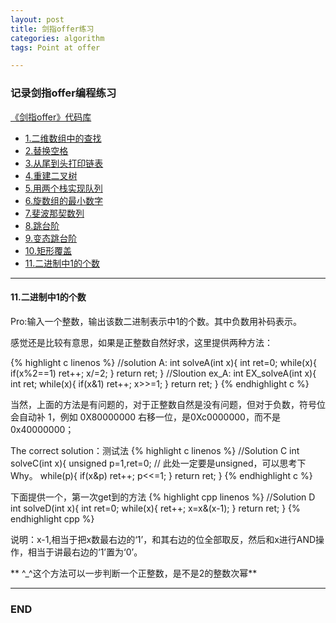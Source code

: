 ```yaml
---
layout: post
title: 剑指offer练习
categories: algorithm
tags: Point at offer

---
```


### 记录剑指offer编程练习

[《剑指offer》代码库](https://github.com/skyqinsc/Point-at-offer)

* [1.二维数组中的查找](https://github.com/skyqinsc/Point-at-offer/blob/master/1.%E4%BA%8C%E7%BB%B4%E6%95%B0%E7%BB%84%E4%B8%AD%E7%9A%84%E6%9F%A5%E6%89%BE.cc)
* [2.替换空格](https://github.com/skyqinsc/Point-at-offer/blob/master/2.%E6%9B%BF%E6%8D%A2%E7%A9%BA%E6%A0%BC.cc)
* [3.从尾到头打印链表](https://github.com/skyqinsc/Point-at-offer/blob/master/3.%E5%80%92%E5%BA%8F%E6%89%93%E5%8D%B0%E9%93%BE%E8%A1%A8.cc)
* [4.重建二叉树](https://github.com/skyqinsc/Point-at-offer/blob/master/4.%E9%87%8D%E5%BB%BA%E4%BA%8C%E5%8F%89%E6%A0%91.cc)
* [5.用两个栈实现队列](https://github.com/skyqinsc/Point-at-offer/blob/master/5.%E7%94%A8%E4%B8%A4%E4%B8%AA%E6%A0%88%E5%AE%9E%E7%8E%B0%E9%98%9F%E5%88%97.cc)
* [6.旋数组的最小数字](https://github.com/skyqinsc/Point-at-offer/blob/master/6.%E6%97%8B%E8%BD%AC%E6%95%B0%E7%BB%84%E7%9A%84%E6%9C%80%E5%B0%8F%E6%95%B0%E5%AD%97.cc)
* [7.斐波那契数列](https://github.com/skyqinsc/Point-at-offer/blob/master/7_8_9.cc)
* [8.跳台阶](https://github.com/skyqinsc/Point-at-offer/blob/master/7_8_9.cc)
* [9.变态跳台阶](https://github.com/skyqinsc/Point-at-offer/blob/master/7_8_9.cc)
* [10.矩形覆盖](https://github.com/skyqinsc/Point-at-offer/blob/master/10.%E6%96%90%E6%B3%A2%E9%82%A3%E5%A5%91%E6%95%B0%E5%88%97.py)
* [11.二进制中1的个数](#11)

---

<h4 id="11">11.二进制中1的个数</h4>

Pro:输入一个整数，输出该数二进制表示中1的个数。其中负数用补码表示。

感觉还是比较有意思，如果是正整数自然好求，这里提供两种方法：

{% highlight c linenos %}
//solution A:
int solveA(int x){
    int ret=0;
    while(x){
        if(x%2==1) ret++;
        x/=2;
    }
    return ret;
}
//Sloution ex_A:
int EX_solveA(int x){
    int ret;
    while(x){
        if(x&1) ret++;
        x>>=1;
    }
    return ret;
}
{% endhighlight c %}

当然，上面的方法是有问题的，对于正整数自然是没有问题，但对于负数，符号位会自动补 1，例如 0X80000000 右移一位，是0Xc0000000，而不是0x40000000；

The correct solution：测试法
{% highlight c linenos %}
//Solution C
int solveC(int x){
    unsigned p=1,ret=0; // 此处一定要是unsigned，可以思考下Why。
    while(p){
        if(x&p) ret++;
        p<<=1;
    }
    return ret;
}
{% endhighlight c %}

下面提供一个，第一次get到的方法
{% highlight cpp linenos %}
//Solution D
int solveD(int x){
    int ret=0;
    while(x){
        ret++;
        x=x&(x-1);
    }
    return ret;
}
{% endhighlight cpp %}

说明：x-1,相当于把x数最右边的‘1’，和其右边的位全部取反，然后和x进行AND操作，相当于讲最右边的‘1’置为‘0’。

** \^_^这个方法可以一步判断一个正整数，是不是2的整数次幂**

---


### END